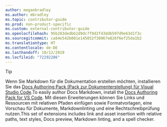 ```yaml
---
author: meganbradley
ms.author: mbradley
ms.topic: contributor-guide
ms.prod: non-product-specific
ms.custom: external-contributor-guide
ms.openlocfilehash: 95b283dedbb2d9dc7f9d2f43ddb597d9e63d1f3c
ms.sourcegitcommit: ca84e542b081e145052f38967e826f6ef25da1b2
ms.translationtype: HT
ms.contentlocale: de-DE
ms.lasthandoff: 10/12/2019
ms.locfileid: "72292286"
---
```

> [!TIP]
> <span data-ttu-id="c4ebe-101">Wenn Sie Markdown für die Dokumentation erstellen möchten, installieren Sie das [Docs Authoring Pack (Pack zur Dokumenterstellung) für Visual Studio Code](../../how-to-write-docs-auth-pack.md).</span><span class="sxs-lookup"><span data-stu-id="c4ebe-101">To easily author Docs Markdown, install the [Docs Authoring Pack for VS Code](../../how-to-write-docs-auth-pack.md).</span></span> <span data-ttu-id="c4ebe-102">Mit diesen Erweiterungen können Sie Links und Ressourcen mit relativen Pfaden einfügen sowie Formatvorlagen, eine Vorschau für Dokumente, Markdownlinting und eine Rechtschreibprüfung nutzen.</span><span class="sxs-lookup"><span data-stu-id="c4ebe-102">This set of extensions includes link and asset insertion with relative paths, text styles, Docs preview, Markdown linting, and a spell checker.</span></span>